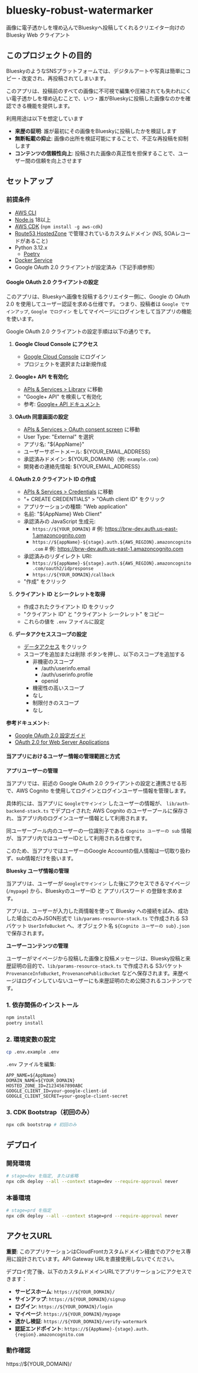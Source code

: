 # bluesky-robust-watermarker

画像に電子透かしを埋め込んでBlueskyへ投稿してくれるクリエイター向けの Bluesky Web クライアント

## このプロジェクトの目的

BlueskyのようなSNSプラットフォームでは、デジタルアートや写真は簡単にコピー・改変され、再投稿されてしまいます。

このアプリは、投稿前のすべての画像に不可視で編集や圧縮されても失われにくい電子透かしを埋め込むことで、いつ・誰がBlueskyに投稿した画像なのかを確認できる機能を提供します。

利用用途は以下を想定しています

- **来歴の証明**: 誰が最初にその画像をBlueskyに投稿したかを検証します
- **無断転載の抑止**: 画像の出所を検証可能にすることで、不正な再投稿を抑制します
- **コンテンツの信頼性向上**: 投稿された画像の真正性を担保することで、ユーザー間の信頼を向上させます

## セットアップ

### 前提条件

- [AWS CLI](https://docs.aws.amazon.com/ja_jp/cli/latest/userguide/getting-started-install.html)
- [Node.js](https://nodejs.org/ja/download) 18以上
- [AWS CDK](https://docs.aws.amazon.com/ja_jp/cdk/v2/guide/getting-started.html) (`npm install -g aws-cdk`)
- [Route53 HostedZone](https://docs.aws.amazon.com/ja_jp/Route53/latest/DeveloperGuide/domain-register-update.html) で管理されているカスタムドメイン (NS, SOAレコードがあること)
- Python 3.12.x
  - [Poetry](https://python-poetry.org/)
- [Docker Service](https://docs.docker.com/engine/install/)
- Google OAuth 2.0 クライアントが設定済み（下記手順参照）

#### Google OAuth 2.0 クライアントの設定

このアプリは、Blueskyへ画像を投稿するクリエイター側に、Google の OAuth 2.0 を使用してユーザー認証を求める仕様です。
つまり、投稿者は `Google でサインアップ`,  `Google でログイン` をしてマイページにログインをして当アプリの機能を使います。

Google OAuth 2.0 クライアントの設定手順は以下の通りです。


1. **Google Cloud Console にアクセス**
   - [Google Cloud Console](https://console.cloud.google.com/) にログイン
   - プロジェクトを選択または新規作成

2. **Google+ API を有効化**
   - [APIs & Services > Library](https://console.cloud.google.com/apis/library) に移動
   - "Google+ API" を検索して有効化
   - 参考: [Google+ API ドキュメント](https://developers.google.com/+/web/api/rest/)

3. **OAuth 同意画面の設定**
   - [APIs & Services > OAuth consent screen](https://console.cloud.google.com/apis/credentials/consent) に移動
   - User Type: "External" を選択
   - アプリ名: "${AppName}"
   - ユーザーサポートメール: ${YOUR_EMAIL_ADDRESS}
   - 承認済みドメイン: ${YOUR_DOMAIN}（例: `example.com`）
   - 開発者の連絡先情報: ${YOUR_EMAIL_ADDRESS}

4. **OAuth 2.0 クライアント ID の作成**
   - [APIs & Services > Credentials](https://console.cloud.google.com/apis/credentials) に移動
   - "+ CREATE CREDENTIALS" > "OAuth client ID" をクリック
   - アプリケーションの種類: "Web application"
   - 名前: "${AppName} Web Client"
   - 承認済みの JavaScript 生成元:
     - `https://${YOUR_DOMAIN}` # 例: https://brw-dev.auth.us-east-1.amazoncognito.com
     - `https://${appName}-${stage}.auth.${AWS_REGION}.amazoncognito.com` # 例: https://brw-dev.auth.us-east-1.amazoncognito.com
   - 承認済みのリダイレクト URI:
     - `https://${appName}-${stage}.auth.${AWS_REGION}.amazoncognito.com/oauth2/idpresponse`
     - `https://${YOUR_DOMAIN}/callback`
   - "作成" をクリック

5. **クライアント ID とシークレットを取得**
   - 作成されたクライアント ID をクリック
   - "クライアント ID" と "クライアント シークレット" をコピー
   - これらの値を `.env` ファイルに設定

6. **データアクセススコープの設定**
   - [データアクセス](https://console.cloud.google.com/auth/scopes) をクリック
   - スコープを追加または削除 ボタンを押し、以下のスコープを追加する
     - 非機密のスコープ
       - /auth/userinfo.email
       - /auth/userinfo.profile
       - openid
     -  機密性の高いスコープ
       - なし
     -  制限付きのスコープ
       - なし

**参考ドキュメント:**
- [Google OAuth 2.0 設定ガイド](https://developers.google.com/identity/protocols/oauth2)
- [OAuth 2.0 for Web Server Applications](https://developers.google.com/identity/protocols/oauth2/web-server)

#### 当アプリにおけるユーザー情報の管理範囲と方式

**アプリユーザーの管理**

当アプリでは、前述の Google OAuth 2.0 クライアントの設定と連携させる形で、AWS Cognito を使用してログインとログインユーザー情報を管理します。

具体的には、当アプリに `Googleでサインイン` したユーザーの情報が、 `lib/auth-backend-stack.ts` でデプロイされた AWS Cognito のユーザープールに保存され、当アプリ内のログインユーザー情報として利用されます。

同ユーザープール内のユーザーの一位識別子である `Cognito ユーザーの sub` 情報が、当アプリ内ではユーザーIDとして利用される仕様です。

このため、当アプリではユーザーのGoogle Accountの個人情報は一切取り扱わず、sub情報だけを扱います。

**Bluesky ユーザ情報の管理**

当アプリは、ユーザーが `Googleでサインイン` した後にアクセスできるマイページ (`/mypage`) から、BlueskyのユーザーID と アプリパスワード の登録を求めます。

アプリは、ユーザーが入力した両情報を使って Bluesky への接続を試み、成功した場合にのみJSON形式で `lib/params-resource-stack.ts` で作成される S3バケット `UserInfoBucket` へ、オブジェクト名 `${Cognito ユーザーの sub}.json` で保存されます。

**ユーザーコンテンツの管理**

ユーザーがマイページから投稿した画像と投稿メッセージは、Bluesky投稿と来歴証明の目的で、`lib/params-resource-stack.ts` で作成される S3バケット `ProvenanceInfoBucket`, `ProvenancePublicBucket` などへ保存されます。来歴ページはログインしていないユーザーにも来歴証明のため公開されるコンテンツです。

### 1. 依存関係のインストール

```bash
npm install
poetry install
```

### 2. 環境変数の設定

```bash
cp .env.example .env
```

`.env` ファイルを編集:
```
APP_NAME=${AppName}
DOMAIN_NAME=${YOUR_DOMAIN}
HOSTED_ZONE_ID=Z1234567890ABC
GOOGLE_CLIENT_ID=your-google-client-id
GOOGLE_CLIENT_SECRET=your-google-client-secret
```

### 3. CDK Bootstrap（初回のみ）

```bash
npx cdk bootstrap # 初回のみ
```

## デプロイ

### 開発環境

```bash
# stage=dev を指定, または省略
npx cdk deploy --all --context stage=dev --require-approval never
```

### 本番環境

```bash
# stage=prd を指定
npx cdk deploy --all --context stage=prd --require-approval never
```

## アクセスURL

**重要**: このアプリケーションはCloudFrontカスタムドメイン経由でのアクセス専用に設計されています。API Gateway URLを直接使用しないでください。

デプロイ完了後、以下のカスタムドメインURLでアプリケーションにアクセスできます：

- **サービスホーム**: `https://${YOUR_DOMAIN}/`
- **サインアップ**: `https://${YOUR_DOMAIN}/signup`
- **ログイン**: `https://${YOUR_DOMAIN}/login`
- **マイページ**: `https://${YOUR_DOMAIN}/mypage`
- **透かし検証**: `https://${YOUR_DOMAIN}/verify-watermark`
- **認証エンドポイント**: `https://${AppName}-{stage}.auth.{region}.amazoncognito.com`

### 動作確認

https://${YOUR_DOMAIN}/

